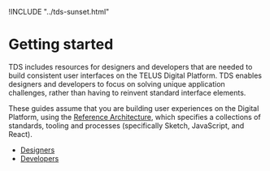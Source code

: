 !INCLUDE "../tds-sunset.html"

# Getting started

TDS includes resources for designers and developers that are needed to build consistent user interfaces on the TELUS Digital Platform. TDS enables designers and developers to focus on solving unique application challenges, rather than having to reinvent standard interface elements.

These guides assume that you are building user experiences on the Digital Platform, using the [Reference Architecture](https://github.com/telusdigital/reference-architecture), which specifies a collections of standards, tooling and processes (specifically Sketch, JavaScript, and React).

- [Designers](designers.md)
- [Developers](developers.md)
